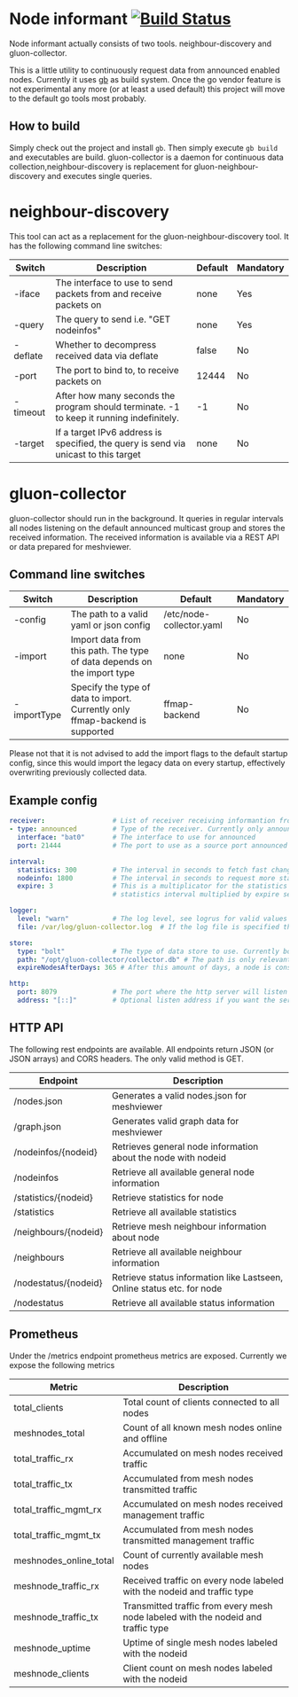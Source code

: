 # Node informant [![Build Status](https://travis-ci.org/ffdo/node-informant.svg?branch=master)](https://travis-ci.org/ffdo/node-informant)

Node informant actually consists of two tools. neighbour-discovery and gluon-collector.

This is a little utility to continuously request data from announced enabled
nodes. Currently it uses [gb](http://getgb.io/) as build system. Once the go
vendor feature is not experimental any more (or at least a used default) this
project will move to the default go tools most probably.

## How to build
Simply check out the project and install `gb`. Then simply execute `gb build`
and executables are build. gluon-collector is a daemon for continuous data
collection,neighbour-discovery is replacement for gluon-neighbour-discovery and
executes single queries.

# neighbour-discovery

This tool can act as a replacement for the gluon-neighbour-discovery tool. It has
the following command line switches:

Switch | Description | Default | Mandatory
------ | ----------- | ------- | ---------
-iface | The interface to use to send packets from and receive packets on | none | Yes
-query | The query to send i.e. "GET nodeinfos" | none | Yes
-deflate | Whether to decompress received data via deflate | false | No
-port | The port to bind to, to receive packets on | 12444 | No
-timeout | After how many seconds the program should terminate. -1 to keep it running indefinitely. | -1 | No
-target | If a target IPv6 address is specified, the query is send via unicast to this target | none | No

# gluon-collector

gluon-collector should run in the background. It queries in regular intervals all nodes
listening on the default announced multicast group and stores the received information.
The received information is available via a REST API or data prepared for meshviewer.

## Command line switches

Switch | Description | Default | Mandatory
------ | ----------- | ------- | ---------
-config | The path to a valid yaml or json config | /etc/node-collector.yaml | No
-import | Import data from this path. The type of data depends on the import type | none | No
-importType | Specify the type of data to import. Currently only ffmap-backend is supported | ffmap-backend | No

Please not that it is not advised to add the import flags to the default startup config,
since this would import the legacy data on every startup, effectively overwriting previously
collected data.

## Example config

```yaml
receiver:                 # List of receiver receiving informantion from nodes.     
- type: announced         # Type of the receiver. Currently only announced is supported
  interface: "bat0"       # The interface to use for announced
  port: 21444             # The port to use as a source port announced requests and to listen for responses on

interval:
  statistics: 300         # The interval in seconds to fetch fast changing data like statistics and neighbours
  nodeinfo: 1800          # The interval in seconds to request more static data and discover new nodes
  expire: 3               # This is a multiplicator for the statistics interval. A node is considered offline if
                          # statistics interval multiplied by expire seconds have passed since the last response

logger:     
  level: "warn"           # The log level, see logrus for valid values
  file: /var/log/gluon-collector.log  # If the log file is specified the log is written there. If not everything is send to stdout.

store:
  type: "bolt"            # The type of data store to use. Currently bolt (persistend) and memory (non persistend) are supported
  path: "/opt/gluon-collector/collector.db" # The path is only relevant for bolt store. Where to store the database?
  expireNodesAfterDays: 365 # After this amount of days, a node is considered gone and is deleted from the database

http:             
  port: 8079              # The port where the http server will listen on.
  address: "[::]"         # Optional listen address if you want the server to listen only on a specific interface
```

## HTTP API

The following rest endpoints are available. All endpoints return JSON (or JSON arrays)
and CORS headers. The only valid method is GET.

Endpoint | Description
-------- | -----------
/nodes.json | Generates a valid nodes.json for meshviewer
/graph.json | Generates valid graph data for meshviewer
/nodeinfos/{nodeid} | Retrieves general node information about the node with nodeid
/nodeinfos | Retrieve all available general node information
/statistics/{nodeid} | Retrieve statistics for node
/statistics | Retrieve all available statistics
/neighbours/{nodeid} | Retrieve mesh neighbour information about node
/neighbours | Retrieve all available neighbour information
/nodestatus/{nodeid} | Retrieve status information like Lastseen, Online status etc. for node
/nodestatus | Retrieve all available status information

## Prometheus

Under the /metrics endpoint prometheus metrics are exposed. Currently we expose the
following metrics

Metric | Description
------ | -----------
total_clients | Total count of clients connected to all nodes
meshnodes_total | Count of all known mesh nodes online and offline
total_traffic_rx | Accumulated on mesh nodes received traffic
total_traffic_tx | Accumulated from mesh nodes transmitted traffic
total_traffic_mgmt_rx | Accumulated on mesh nodes received management traffic
total_traffic_mgmt_tx | Accumulated from mesh nodes transmitted management traffic
meshnodes_online_total | Count of currently available mesh nodes
meshnode_traffic_rx | Received traffic on every node labeled with the nodeid and traffic type
meshnode_traffic_tx | Transmitted traffic from every mesh node labeled with the nodeid and traffic type
meshnode_uptime | Uptime of single mesh nodes labeled with the nodeid
meshnode_clients | Client count on mesh nodes labeled with the nodeid
